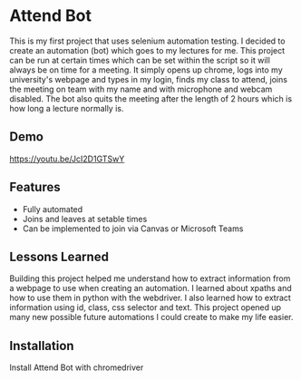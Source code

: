 
# Attend Bot

This is my first project that uses selenium automation testing. I decided to create an
automation (bot) which goes to my lectures for me. This project can be run at certain
times which can be set within the script so it will always be on time for a meeting. 
It simply opens up chrome, logs into my university's webpage and types in my login, 
finds my class to attend, joins the meeting on team with my name and with microphone
and webcam disabled. The bot also quits the meeting after the length of 2 hours which 
is how long a lecture normally is. 


 

## Demo

https://youtu.be/JcI2D1GTSwY
## Features

- Fully automated
- Joins and leaves at setable times
- Can be implemented to join via Canvas or Microsoft Teams



## Lessons Learned

Building this project helped me understand how to extract information from a webpage 
to use when creating an automation. I learned about xpaths and how to use them in python
with the webdriver. I also learned how to extract information using id, class, css 
selector and text. This project opened up many new possible future automations I 
could create to make my life easier.

## Installation

Install Attend Bot with chromedriver


    